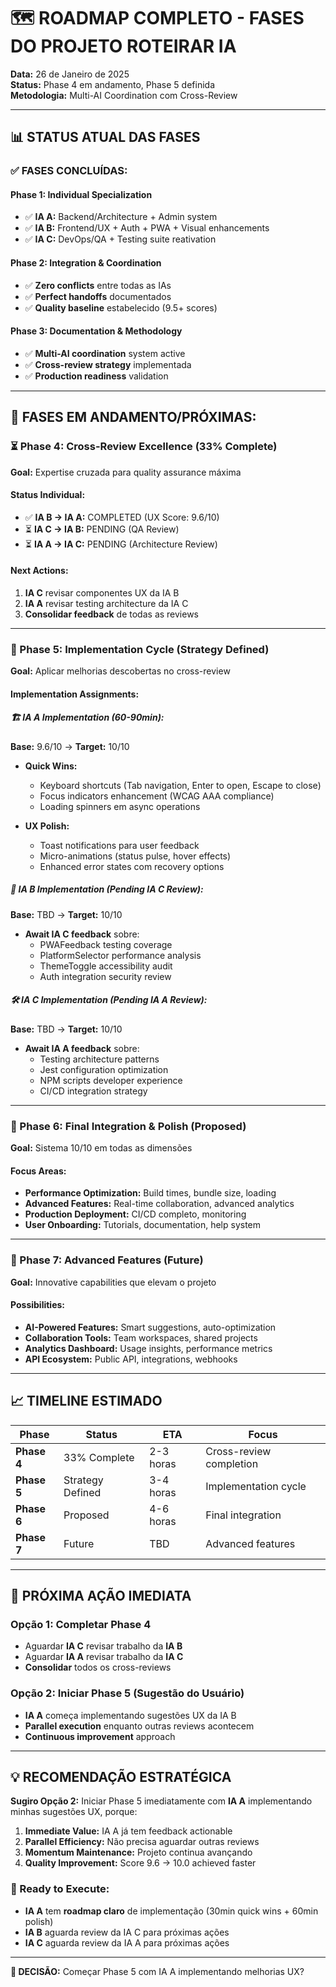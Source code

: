 # 🗺️ ROADMAP COMPLETO - FASES DO PROJETO ROTEIRAR IA

**Data:** 26 de Janeiro de 2025  
**Status:** Phase 4 em andamento, Phase 5 definida  
**Metodologia:** Multi-AI Coordination com Cross-Review  

---

## 📊 **STATUS ATUAL DAS FASES**

### **✅ FASES CONCLUÍDAS:**

#### **Phase 1: Individual Specialization** 
- ✅ **IA A:** Backend/Architecture + Admin system
- ✅ **IA B:** Frontend/UX + Auth + PWA + Visual enhancements  
- ✅ **IA C:** DevOps/QA + Testing suite reativation

#### **Phase 2: Integration & Coordination**
- ✅ **Zero conflicts** entre todas as IAs
- ✅ **Perfect handoffs** documentados
- ✅ **Quality baseline** estabelecido (9.5+ scores)

#### **Phase 3: Documentation & Methodology**
- ✅ **Multi-AI coordination** system active
- ✅ **Cross-review strategy** implementada
- ✅ **Production readiness** validation

---

## 🔄 **FASES EM ANDAMENTO/PRÓXIMAS:**

### **⏳ Phase 4: Cross-Review Excellence** (33% Complete)
**Goal:** Expertise cruzada para quality assurance máxima

#### **Status Individual:**
- ✅ **IA B → IA A:** COMPLETED (UX Score: 9.6/10)
- ⏳ **IA C → IA B:** PENDING (QA Review)
- ⏳ **IA A → IA C:** PENDING (Architecture Review)

#### **Next Actions:**
1. **IA C** revisar componentes UX da IA B
2. **IA A** revisar testing architecture da IA C
3. **Consolidar feedback** de todas as reviews

---

### **🚀 Phase 5: Implementation Cycle** (Strategy Defined)
**Goal:** Aplicar melhorias descobertas no cross-review

#### **Implementation Assignments:**

##### **🏗️ IA A Implementation (60-90min):**
**Base:** 9.6/10 → **Target:** 10/10
- **Quick Wins:**
  - Keyboard shortcuts (Tab navigation, Enter to open, Escape to close)
  - Focus indicators enhancement (WCAG AAA compliance)
  - Loading spinners em async operations
  
- **UX Polish:**
  - Toast notifications para user feedback
  - Micro-animations (status pulse, hover effects)
  - Enhanced error states com recovery options

##### **🎨 IA B Implementation (Pending IA C Review):**
**Base:** TBD → **Target:** 10/10
- **Await IA C feedback** sobre:
  - PWAFeedback testing coverage
  - PlatformSelector performance analysis
  - ThemeToggle accessibility audit
  - Auth integration security review

##### **🛠️ IA C Implementation (Pending IA A Review):**
**Base:** TBD → **Target:** 10/10
- **Await IA A feedback** sobre:
  - Testing architecture patterns
  - Jest configuration optimization
  - NPM scripts developer experience
  - CI/CD integration strategy

---

### **🎯 Phase 6: Final Integration & Polish** (Proposed)
**Goal:** Sistema 10/10 em todas as dimensões

#### **Focus Areas:**
- **Performance Optimization:** Build times, bundle size, loading
- **Advanced Features:** Real-time collaboration, advanced analytics
- **Production Deployment:** CI/CD completo, monitoring
- **User Onboarding:** Tutorials, documentation, help system

---

### **🌟 Phase 7: Advanced Features** (Future)
**Goal:** Innovative capabilities que elevam o projeto

#### **Possibilities:**
- **AI-Powered Features:** Smart suggestions, auto-optimization
- **Collaboration Tools:** Team workspaces, shared projects
- **Analytics Dashboard:** Usage insights, performance metrics
- **API Ecosystem:** Public API, integrations, webhooks

---

## 📈 **TIMELINE ESTIMADO**

| Phase | Status | ETA | Focus |
|-------|---------|-----|-------|
| **Phase 4** | 33% Complete | 2-3 horas | Cross-review completion |
| **Phase 5** | Strategy Defined | 3-4 horas | Implementation cycle |
| **Phase 6** | Proposed | 4-6 horas | Final integration |
| **Phase 7** | Future | TBD | Advanced features |

---

## 🎯 **PRÓXIMA AÇÃO IMEDIATA**

### **Opção 1: Completar Phase 4**
- Aguardar **IA C** revisar trabalho da **IA B**
- Aguardar **IA A** revisar trabalho da **IA C**
- **Consolidar** todos os cross-reviews

### **Opção 2: Iniciar Phase 5 (Sugestão do Usuário)**
- **IA A** começa implementando sugestões UX da IA B
- **Parallel execution** enquanto outras reviews acontecem
- **Continuous improvement** approach

---

## 💡 **RECOMENDAÇÃO ESTRATÉGICA**

**Sugiro Opção 2:** Iniciar Phase 5 imediatamente com **IA A** implementando minhas sugestões UX, porque:

1. **Immediate Value:** IA A já tem feedback actionable
2. **Parallel Efficiency:** Não precisa aguardar outras reviews
3. **Momentum Maintenance:** Projeto continua avançando
4. **Quality Improvement:** Score 9.6 → 10.0 achieved faster

### **🚀 Ready to Execute:**
- **IA A** tem **roadmap claro** de implementação (30min quick wins + 60min polish)
- **IA B** aguarda review da IA C para próximas ações
- **IA C** aguarda review da IA A para próximas ações

---

**🎯 DECISÃO:** Começar Phase 5 com IA A implementando melhorias UX? 